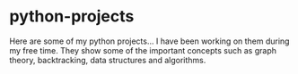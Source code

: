 # python-projects
Here are some of my python projects...
I have been working on them during my free time.
They show some of the important concepts such as graph theory, backtracking, data structures and algorithms.
